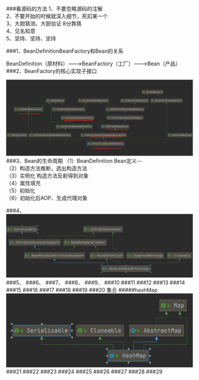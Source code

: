 
###看源码的方法
1、不要忽略源码的注解  
2、不要开始的时候就深入细节，死扣某一个  
3、大胆猜测、大胆验证 8分靠猜  
4、见名知意  
5、坚持、坚持、坚持  



###1、BeanDefinitionBeanFactory和Bean的关系


BeanDefinition（原材料）--->BeanFactory（工厂）--->Bean（产品）
###2、BeanFactory的核心实现子接口

![img.png](img.png)
###3、Bean的生命周期
（1）BeanDefinition Bean定义--  
（2）构造方法推断，选出构造方法   
（3）实例化 构造方法反射得到对象  
（4）属性填充  
（5）初始化  
（6）初始化后AOP、生成代理对象  

###4、
![img_2.png](img_2.png)
###5、
###6、
###7、
###8、
###9、
###10
###11
###12
###13
###14
###15
###16
###17
###18
###19
###20 集合
#####hashMap
![img_1.png](img_1.png)
###21
###22
###23
###24
###25
###26
###27
###28
###29
